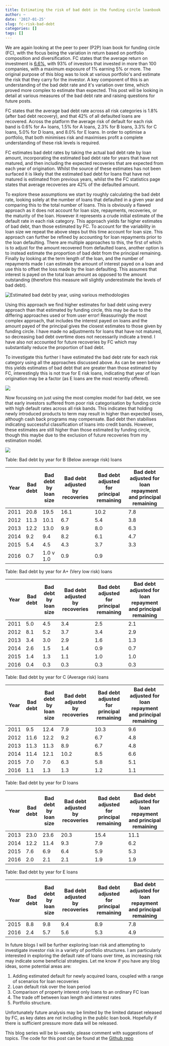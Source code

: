 ```yaml
---
title: Estimating the risk of bad debt in the funding circle loanbook
author: ~
date: '2017-01-25'
slug: fc-risk-bad-debt
categories: []
tags: []
---
```


We are again looking at the peer to peer (P2P) loan book for funding circle (FC), with the focus being the variation in return based on portfolio composition and diversification. FC states that the average return on investment is [6.6%](https://www.fundingcircle.com/uk/statistics/),  with 93% of investors that invested in more than 100 companies, with a maximum exposure of 1% earning 5% or more. The original purpose of this blog was to look at various portfolio's and estimate the risk that they carry for the investor. A key component of this is an understanding of the bad debt rate and it's variation over time, which proved more complex to estimate than expected. This post will be looking in detail at various measures of the bad debt rate and raising questions for future posts.


FC states that the average bad debt rate across all risk categories is 1.8% (after bad debt recovery), and that 42% of all defaulted loans are recovered. Across the platform the average risk of default for each risk band is 0.6% for A+ loans,  1.5%	for A loans, 2.3% for B loans, 3.3% for C loans, 5.0% for D loans, and 8.0% for E loans. In order to optimise a portfolio, that both minimises risk and maximises profit a complete understanding of these risk levels is required.


FC estimates bad debt rates by taking the actual bad debt rate by loan amount, incorporating the estimated bad debt rate for years that have not matured, and then including the expected recoveries that are expected from each year of origination. Whilst the source of these estimates has not been surfaced it is likely that the estimated bad debt for loans that have not matured is estimated from previous years, whilst the the FC statistics page states that average recoveries are 42% of the defaulted amount. 


To explore these assumptions we start by roughly calculating the bad debt rate, looking solely at the number of loans that defaulted in a given year and comparing this to the total number of loans. This is obviously a flawed approach as it does not account for loan size, repayments, recoveries, or the maturity of the loan. However it represents a crude initial estimate of the default rate in each risk category. This approach yields far higher estimates of bad debt, than those estimated by FC. To account for the variability in loan size we repeat the above steps but this time account for loan size. This approach can further be refined by accounting for loan repayments prior to the loan defaulting. There are multiple approaches to this, the first of which is to adjust for the amount recovered from defaulted loans, another option is to instead estimate the proportion of bad debt from the principal remaining. Finally by looking at the term length of the loan, and the number of repayments made I can estimate the amount of interest payed on a loan and use this to offset the loss made by the loan defaulting. This assumes that interest is payed on the total loan amount as opposed to the amount outstanding (therefore this measure will slightly underestimate the levels of bad debt).



![Estimated bad debt by year, using various methodologies](/post/2017-06-10-fc-risk-bad-debt/figure-html/estimate_loanbook_bad_debit-1.png)

Using this approach we find higher estimates for bad debt using every approach than that estimated by funding circle, this may be due to the differing approaches used or from user error! Reassuringly the most complex approach, that includes the interest payed on loans and the amount payed of the principal gives the closest estimates to those given by funding circle. I have made no adjustments for loans that have not matured, so decreasing bad debt overtime does not necessarily indicate a trend. I have also not accounted for future recoveries by FC which may substantially reduce the proportion of bad debt. 


To investigate this further I have estimated the bad debt rate for each risk category using all the approaches discussed above. As can be seen below this yields estimates of bad debt that are greater than those estimated by FC, interestingly this is not true for E risk loans, indicating that year of loan origination may be a factor (as E loans are the most recently offered).



![](/post/2017-06-10-fc-risk-bad-debt/figure-html/est_bad_rate_risk-1.png)<!-- -->

Now focussing on just using the most complex model for bad debt, we see that early investors suffered from poor risk categorisation by funding circle with high default rates across all risk bands. This indicates that holding newly introduced products to term may result in higher than expected loses, although cash back programs may compensate. Bad debt then stabilises indicating successful classification of loans into credit bands. However, these estimates are still higher than those estimated by funding circle, though this maybe due to the exclusion of future recoveries from my estimation model.


![](/post/2017-06-10-fc-risk-bad-debt/figure-html/est_bad_rate_risk_year-1.png)<!-- -->


Table: Bad debt by year for B (Below average risk) loans

| Year |  Bad debt |  Bad debt by loan size |  Bad debt adjusted by recoveries |  Bad debt adjusted for principal remaining |  Bad debt adjusted for loan repayment and principal remaining |
|----- | --------- | ---------------------- | -------------------------------- | ------------------------------------------ | ------------------------------------------------------------- |
| 2011 |      20.8 |                   19.5 |                             16.1 |                                       10.2 |                                                           7.8 |
| 2012 |      11.3 |                   10.1 |                              6.7 |                                        5.4 |                                                           3.8 |
| 2013 |      12.2 |                   13.0 |                              9.9 |                                        8.0 |                                                           6.3 |
|2014  |      9.2  |                   9.4  |                             8.2  |                                       6.1  |                                                          4.7  |
| 2015 |       5.4 |                    4.5 |                              4.3 |                                        3.7 |                                                           3.3 |
| 2016 |       0.7 |                    1.0 v                              1.0 |                                        0.9 |                                                           0.9 |


Table: Bad debt by year for A+ (Very low risk) loans

| Year |  Bad debt |  Bad debt by loan size |  Bad debt adjusted by recoveries |  Bad debt adjusted for principal remaining |  Bad debt adjusted for loan repayment and principal remaining |
|----- | --------- | ---------------------- | -------------------------------- | ------------------------------------------ | ------------------------------------------------------------- |
| 2011 |       5.0 |                    4.5 |                              3.4 |                                        2.5 |                                                           2.1 |
| 2012 |       8.1 |                    5.2 |                              3.7 |                                        3.4 |                                                           2.9 |
| 2013 |       3.4 |                    3.0 |                              2.9 |                                        1.6 |                                                           1.3 |
| 2014 |       2.6 |                    1.5 |                              1.4 |                                        0.9 |                                                           0.7 |
| 2015 |       1.4 |                    1.3 |                              1.1 |                                        1.0 |                                                           1.0 |
| 2016 |       0.4 |                    0.3 |                              0.3 |                                        0.3 |                                                           0.3 |


Table: Bad debt by year for C (Average risk) loans


| Year |  Bad debt |  Bad debt by loan size |  Bad debt adjusted by recoveries |  Bad debt adjusted for principal remaining |  Bad debt adjusted for loan repayment and principal remaining |
|----- | --------- | ---------------------- | -------------------------------- | ------------------------------------------ |-------------------------------------------------------------  |
| 2011 |       9.5 |                   12.4 |                              7.9 |                                       10.3 |                                                           9.6 |
| 2012 |      11.6 |                   12.2 |                              9.2 |                                        6.7 |                                                           4.8 |
| 2013 |      11.3 |                   11.3 |                              8.9 |                                        6.7 |                                                           4.8 |
| 2014 |      11.4 |                   12.1 |                             10.2 |                                        8.5 |                                                           6.6 |
| 2015 |       7.0 |                    7.0 |                              6.3 |                                        5.8 |                                                           5.1 |
| 2016 |       1.1 |                    1.3 |                              1.3 |                                        1.2 |                                                           1.1 |


Table: Bad debt by year for D loans

| Year |  Bad debt |  Bad debt by loan size |  Bad debt adjusted by recoveries |  Bad debt adjusted for principal remaining |  Bad debt adjusted for loan repayment and principal remaining |
|----- | --------- | ---------------------- | -------------------------------- | ------------------------------------------ | ------------------------------------------------------------- |
| 2013 |      23.0 |                   23.6 |                             20.3 |                                       15.4 |                                                          11.1 |
| 2014 |      12.2 |                   11.4 |                              9.3 |                                        7.9 |                                                           6.2 |
| 2015 |       7.6 |                    6.9 |                              6.4 |                                        5.9 |                                                           5.3 |
| 2016 |       2.0 |                    2.1 |                              2.1 |                                        1.9 |                                                           1.9 |


Table: Bad debt by year for E loans

| Year |  Bad debt |  Bad debt by loan size |  Bad debt adjusted by recoveries |  Bad debt adjusted for principal remaining |  Bad debt adjusted for loan repayment and principal remaining |
|----- | --------- | ---------------------- | -------------------------------- | ------------------------------------------ | ------------------------------------------------------------- |
| 2015 |       8.8 |                    9.8 |                              9.4 |                                        8.9 |                                                           7.8 |
| 2016 |       2.4 |                    5.7 |                              5.6 |                                        5.3 |                                                           4.9 |


In future blogs I will be further exploring loan risk and attempting to investigate investor risk in a variety of portfolio structures. I am particularly interested in exploring the default rate of loans over time, as increasing risk may indicate some beneficial strategies. Let me know if you have any blog ideas, some potential areas are: 


1. Adding estimated default for newly acquired loans, coupled with a range of scenarios for loan recoveries
1. Loan default risk over the loan period
1. Comparison of property interest only loans to an ordinary FC loan
1. The trade off between loan length and interest rates
1. Portfolio structure.


Unfortunately future analysis may be limited by the limited dataset released by FC, as key dates are not including in the public loan book. Hopefully if there is sufficient pressure more data will be released.


This blog series will be bi-weekly, please comment with suggestions of topics. The code for this post can be found at the [Github repo](https://github.com/seabbs/funding_circle)

